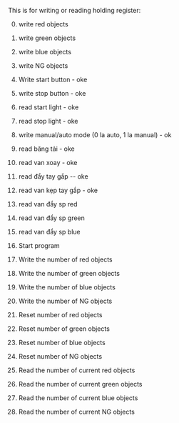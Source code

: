 This is for writing or reading holding register:

0. write red objects

1. write green objects

2. write blue objects

3. write NG objects

4. Write start button  - oke

5. write stop button  - oke

6. read start light  - oke

7. read stop light  - oke

8. write manual/auto mode (0 la auto, 1 la manual)  - ok

9. read băng tải  - oke

10. read van xoay  - oke

11. read đẩy tay gắp -- oke

12. read van kẹp tay gắp - oke 

13. read van đẩy sp red

14. read van đẩy sp green

14. read van đẩy sp blue

<!-- 15. read van đẩy sp NG -->

16. Start program

17. Write the number of red objects

18. Write the number of green objects

19. Write the number of blue objects

20. Write the number of NG objects

21. Reset number of red objects

22. Reset number of green objects

23. Reset number of blue objects

24. Reset number of NG objects

25. Read the number of current red objects

26. Read the number of current green objects            

27. Read the number of current blue objects

28. Read the number of current NG objects
